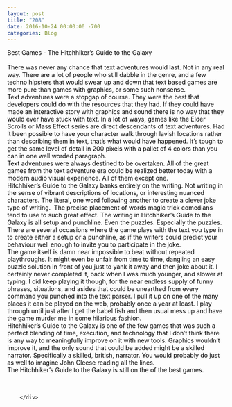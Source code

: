 ```yaml
---
layout: post
title: "208"
date: 2016-10-24 00:00:00 -700
categories: Blog
---
```


<div class="blog-content">
				<div class="paragraph"><span><span style="color:rgb(0, 0, 0)">Best Games - The Hitchhiker&rsquo;s Guide to the Galaxy</span></span><br><span></span><br><span><span style="color:rgb(0, 0, 0)">There was never any chance that text adventures would last. Not in any real way. There are a lot of people who still dabble in the genre, and a few techno hipsters that would swear up and down that text based games are more pure than games with graphics, or some such nonsense.</span></span><br><span></span><span><span style="color:rgb(0, 0, 0)">Text adventures were a stopgap of course. They were the best that developers could do with the resources that they had. If they could have made an interactive story with graphics and sound there is no way that they would ever have stuck with text. In a lot of ways, games like the Elder Scrolls or Mass Effect series are direct descendants of text adventures. Had it been possible to have your character walk through lavish locations rather than describing them in text, that&rsquo;s what would have happened. It&rsquo;s tough to get the same level of detail in 200 pixels with a pallet of 4 colors than you can in one well worded paragraph. </span></span><br><span></span><span><span style="color:rgb(0, 0, 0)">Text adventures were always destined to be overtaken. All of the great games from the text adventure era could be realized better today with a modern audio visual experience. All of them except one. </span></span><br><span></span><span><span style="color:rgb(0, 0, 0)">Hitchhiker&rsquo;s Guide to the Galaxy banks entirely on the writing. Not writing in the sense of vibrant descriptions of locations, or interesting nuanced characters. The literal, one word following another to create a clever joke type of writing. &nbsp;The precise placement of words magic trick comedians tend to use to such great effect. The writing in Hitchhiker&rsquo;s Guide to the Galaxy is all setup and punchline. Even the puzzles. Especially the puzzles. There are several occasions where the game plays with the text you type in to create either a setup or a punchline, as if the writers could predict your behaviour well enough to invite you to participate in the joke. </span></span><br><span></span><span><span style="color:rgb(0, 0, 0)">The game itself is damn near impossible to beat without repeated playthroughs. It might even be unfair from time to time, dangling an easy puzzle solution in front of you just to yank it away and then joke about it. I certainly never completed it, back when I was much younger, and slower at typing. I did keep playing it though, for the near endless supply of funny phrases, situations, and asides that could be unearthed from every command you punched into the text parser. I pull it up on one of the many places it can be played on the web, probably once a year at least. I play through until just after I get the babel fish and then usual mess up and have the game murder me in some hilarious fashion. </span></span><br><span></span><span><span style="color:rgb(0, 0, 0)">Hitchhiker&rsquo;s Guide to the Galaxy is one of the few games that was such a perfect blending of time, execution, and technology that I don&rsquo;t think there is any way to meaningfully improve on it with new tools. Graphics wouldn&rsquo;t improve it, and the only sound that could be added might be a skilled narrator. Specifically a skilled, british, narrator. You would probably do just as well to imagine John Cleese reading all the lines. </span></span><br><span></span><span><span style="color:rgb(0, 0, 0)">The Hitchhiker&rsquo;s Guide to the Galaxy is still on the of the best games.</span></span><br><span></span><br>&#8203;</div>

		</div>
        